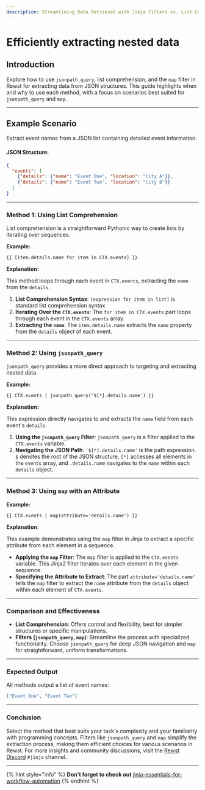 ```yaml
---
description: Streamlining Data Retrieval with Jinja Filters vs. List Comprehension
---
```


# Efficiently extracting nested data

## Introduction

Explore how to use `jsonpath_query`, list comprehension, and the `map` filter in Rewst for extracting data from JSON structures. This guide highlights when and why to use each method, with a focus on scenarios best suited for `jsonpath_query` and `map`.

***

## Example Scenario

Extract event names from a JSON list containing detailed event information.

#### JSON Structure:

```json
{
  "events": [
    {"details": {"name": "Event One", "location": "City A"}},
    {"details": {"name": "Event Two", "location": "City B"}}
  ]
}
```

***

### Method 1: Using List Comprehension

List comprehension is a straightforward Pythonic way to create lists by iterating over sequences.

**Example:**

```django
{{ [item.details.name for item in CTX.events] }}
```

**Explanation:**

This method loops through each event in `CTX.events`, extracting the `name` from the `details`.

1. **List Comprehension Syntax**: `[expression for item in list]` is standard list comprehension syntax.
2. **Iterating Over the `CTX.events`**: The `for item in CTX.events` part loops through each event in the `CTX.events` array.
3. **Extracting the `name`**: The `item.details.name` extracts the `name` property from the `details` object of each event.

***

### Method 2: Using `jsonpath_query`

`jsonpath_query` provides a more direct approach to targeting and extracting nested data.

**Example:**

```django
{{ CTX.events | jsonpath_query('$[*].details.name') }}
```

**Explanation:**

This expression directly navigates to and extracts the `name` field from each event's `details`.

1. **Using the `jsonpath_query` Filter**: `jsonpath_query` is a filter applied to the `CTX.events` variable.
2. **Navigating the JSON Path**: `'$[*].details.name'` is the path expression. `$` denotes the root of the JSON structure, `[*]` accesses all elements in the `events` array, and `.details.name` navigates to the `name` within each `details` object.

***

### Method 3: Using `map` with an Attribute

**Example:**

```django
{{ CTX.events | map(attribute='details.name') }}
```

**Explanation**:

This example demonstrates using the `map` filter in Jinja to extract a specific attribute from each element in a sequence.

* **Applying the `map` Filter**: The `map` filter is applied to the `CTX.events` variable. This Jinja2 filter iterates over each element in the given sequence.
* **Specifying the Attribute to Extract**: The part `attribute='details.name'` tells the `map` filter to extract the `name` attribute from the `details` object within each element of `CTX.events`.

***

### Comparison and Effectiveness

* **List Comprehension**: Offers control and flexibility, best for simpler structures or specific manipulations.
* **Filters (`jsonpath_query`, `map`)**: Streamline the process with specialized functionality. Choose `jsonpath_query` for deep JSON navigation and `map` for straightforward, uniform transformations.

***

### Expected Output

All methods output a list of event names:

```json
["Event One", "Event Two"]
```

***

### Conclusion

Select the method that best suits your task's complexity and your familiarity with programming concepts. Filters like `jsonpath_query` and `map` simplify the extraction process, making them efficient choices for various scenarios in Rewst. For more insights and community discussions, visit the [Rewst Discord](https://discord.gg/rewst) `#jinja` channel.

***

{% hint style="info" %}
**Don't forget to check out** [jinja-essentials-for-workflow-automation](../../../cluck-university/rewst-foundations/jinja-essentials-for-workflow-automation/ "mention")
{% endhint %}

